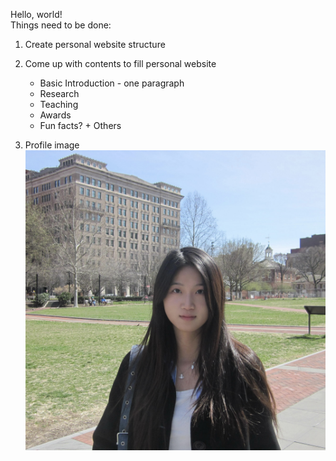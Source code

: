 Hello, world! \
Things need to be done: 
  1. Create personal website structure
  2. Come up with contents to fill personal website 

     * Basic Introduction - one paragraph
     * Research
     * Teaching
     * Awards
     * Fun facts? + Others
  3. Profile image
  ![Profile Image](./profile-pic.jpg)
